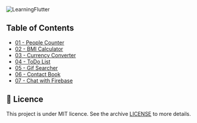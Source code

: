 <img alt="LearningFlutter" src="https://user-images.githubusercontent.com/770032/82719884-7588d180-9c7c-11ea-956e-bb2c5c7a969b.png" style="background-color: white" />

## Table of Contents

- [01 - People Counter](https://github.com/edscaylart/learning-flutter/tree/master/01_people_counter)
- [02 - BMI Calculator](https://github.com/edscaylart/learning-flutter/tree/master/02_bmi_calculator)
- [03 - Currency Converter](https://github.com/edscaylart/learning-flutter/tree/master/03_currency_converter)
- [04 - ToDo List](https://github.com/edscaylart/learning-flutter/tree/master/04_todo_list)
- [05 - Gif Searcher](https://github.com/edscaylart/learning-flutter/tree/master/05_gif_searcher)
- [06 - Contact Book](https://github.com/edscaylart/learning-flutter/tree/master/06_contact_book)
- [07 - Chat with Firebase](https://github.com/edscaylart/learning-flutter/tree/master/07_chat_firebase)

## 📝 Licence

This project is under MIT licence. See the archive [LICENSE](LICENSE) to more details.